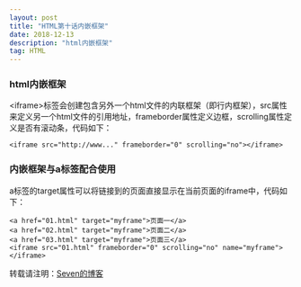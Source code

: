 ```yaml
---
layout: post
title: "HTML第十话内嵌框架"
date: 2018-12-13
description: "html内嵌框架"
tag: HTML
---
```


### html内嵌框架

\<iframe\>标签会创建包含另外一个html文件的内联框架（即行内框架），src属性来定义另一个html文件的引用地址，frameborder属性定义边框，scrolling属性定义是否有滚动条，代码如下：

```
<iframe src="http://www..." frameborder="0" scrolling="no"></iframe>
```

### 内嵌框架与a标签配合使用

a标签的target属性可以将链接到的页面直接显示在当前页面的iframe中，代码如下：

```
<a href="01.html" target="myframe">页面一</a>
<a href="02.html" target="myframe">页面二</a>
<a href="03.html" target="myframe">页面三</a>
<iframe src="01.html" frameborder="0" scrolling="no" name="myframe"></iframe>
```

转载请注明：[Seven的博客](http://sevenold.github.io)